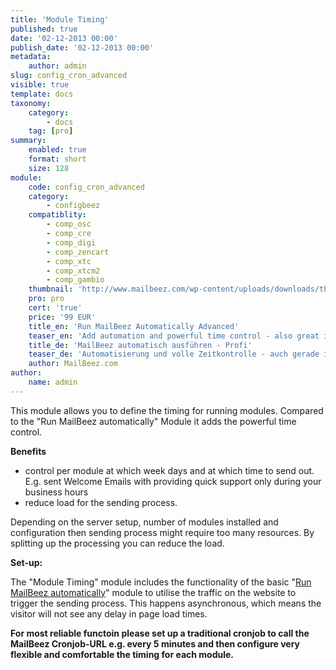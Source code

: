 ```yaml
---
title: 'Module Timing'
published: true
date: '02-12-2013 00:00'
publish_date: '02-12-2013 00:00'
metadata:
    author: admin
slug: config_cron_advanced
visible: true
template: docs
taxonomy:
    category:
        - docs
    tag: [pro]
summary:
    enabled: true
    format: short
    size: 128
module:
    code: config_cron_advanced
    category:
        - configbeez
    compatiblity:
        - comp_osc
        - comp_cre
        - comp_digi
        - comp_zencart
        - comp_xtc
        - comp_xtcm2        
        - comp_gambio
    thumbnail: 'http://www.mailbeez.com/wp-content/uploads/downloads/thumbnails/2013/12/icon_cron_64.png'
    pro: pro
    cert: 'true'
    price: '99 EUR'
    title_en: 'Run MailBeez Automatically Advanced'
    teaser_en: 'Add automation and powerful time control - also great in combination with traditional cronjobs'
    title_de: 'MailBeez automatisch ausführen - Profi'
    teaser_de: 'Automatisierung und volle Zeitkontrolle - auch gerade in Kombination mit traditionellen Cronjobs'
    author: MailBeez.com
author:
    name: admin
---
```


This module allows you to define the timing for running modules. Compared to the "Run MailBeez automatically" Module it adds the powerful time control.

**Benefits**

- control per module at which week days and at which time to send out. E.g. sent Welcome Emails with providing quick support only during your business hours
- reduce load for the sending process.  


Depending on the server setup, number of modules installed and configuration then sending process might require too many resources. By splitting up the processing you can reduce the load.



**Set-up:**

The "Module Timing" module includes the functionality of the basic "[Run MailBeez automatically](/documentation/configbeez/config_cron_simple)" module to utilise the traffic on the website to trigger the sending process. This happens asynchronous, which means the visitor will not see any delay in page load times.

**For most reliable functoin please set up a traditional cronjob to call the MailBeez Cronjob-URL e.g. every 5 minutes and then configure very flexible and comfortable the timing for each module.**
